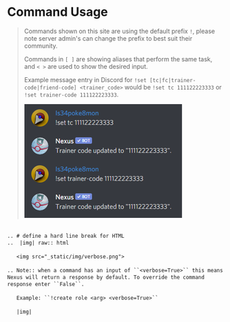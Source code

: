 # Command Usage

> Commands shown on this site are using the default prefix `!`, please note server admin's can change the prefix to best suit their community. 
>
> Commands in `[ ]` are showing aliases that perform the same task, and `< >` are used to show the desired input.
>
> Example message entry in Discord for `!set [tc|fc|trainer-code|friend-code] <trainer_code>` would be `!set tc 111122223333` or `!set trainer-code 111122223333`.
>
> <img src="_static/img/code-example.png">

```eval_rst

.. # define a hard line break for HTML
..  |img| raw:: html

   <img src="_static/img/verbose.png">

.. Note:: when a command has an input of ``<verbose=True>`` this means Nexus will return a response by default. To override the command response enter ``False``.

   Example: ``!create role <arg> <verbose=True>``
   
   |img|


```
